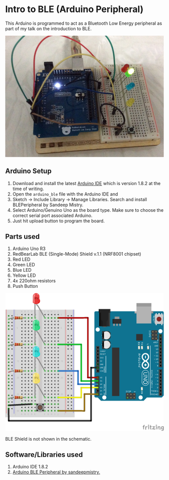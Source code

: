 Intro to BLE (Arduino Peripheral)
=============

This Arduino is programmed to act as a Bluetooth Low Energy peripheral as part of my talk on the introduction to BLE.

![Screen](misc/front.jpg)

## Arduino Setup

1. Download and install the latest [Arduino IDE](https://www.arduino.cc/en/main/software) which is version 1.8.2 at the time of writing.
2. Open the `arduino_ble` file with the Arduino IDE and
3. Sketch -> Include Library -> Manage Libraries. Search and install BLEPeripheral by Sandeep Mistry.
4. Select Arduino/Genuino Uno as the board type. Make sure to choose the correct serial port associated Arduino.
5. Just hit upload button to program the board.

## Parts used
1. Arduino Uno R3
2. RedBearLab BLE (Single-Mode) Shield v.1.1 (NRF8001 chipset)
3. Red LED
4. Green LED
5. Blue LED
6. Yellow LED
7. 4x 220ohm resistors
8. Push Button

![Screen](misc/schematic.png)

BLE Shield is not shown in the schematic.

## Software/Libraries used
1. Arduino IDE 1.8.2
2. [Arduino BLE Peripheral by sandeepmistry.](https://github.com/sandeepmistry/arduino-BLEPeripheral)
